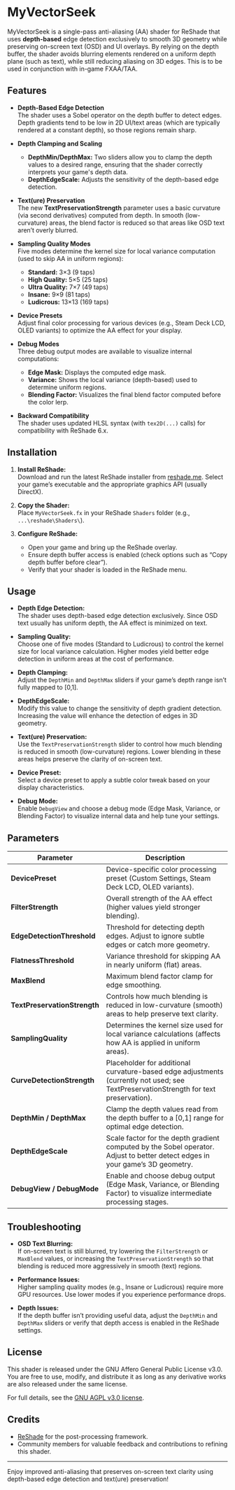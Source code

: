 # MyVectorSeek

MyVectorSeek is a single-pass anti-aliasing (AA) shader for ReShade that uses **depth-based** edge detection exclusively to smooth 3D geometry while preserving on-screen text (OSD) and UI overlays. By relying on the depth buffer, the shader avoids blurring elements rendered on a uniform depth plane (such as text), while still reducing aliasing on 3D edges. This is to be used in conjunction with in-game FXAA/TAA.

## Features

- **Depth-Based Edge Detection**  
  The shader uses a Sobel operator on the depth buffer to detect edges. Depth gradients tend to be low in 2D UI/text areas (which are typically rendered at a constant depth), so those regions remain sharp.

- **Depth Clamping and Scaling**  
  - **DepthMin/DepthMax:** Two sliders allow you to clamp the depth values to a desired range, ensuring that the shader correctly interprets your game's depth data.  
  - **DepthEdgeScale:** Adjusts the sensitivity of the depth-based edge detection.

- **Text(ure) Preservation**  
  The new **TextPreservationStrength** parameter uses a basic curvature (via second derivatives) computed from depth. In smooth (low-curvature) areas, the blend factor is reduced so that areas like OSD text aren’t overly blurred.

- **Sampling Quality Modes**  
  Five modes determine the kernel size for local variance computation (used to skip AA in uniform regions):  
  - **Standard:** 3×3 (9 taps)  
  - **High Quality:** 5×5 (25 taps)  
  - **Ultra Quality:** 7×7 (49 taps)  
  - **Insane:** 9×9 (81 taps)  
  - **Ludicrous:** 13×13 (169 taps)

- **Device Presets**  
  Adjust final color processing for various devices (e.g., Steam Deck LCD, OLED variants) to optimize the AA effect for your display.

- **Debug Modes**  
  Three debug output modes are available to visualize internal computations:  
  - **Edge Mask:** Displays the computed edge mask.  
  - **Variance:** Shows the local variance (depth-based) used to determine uniform regions.  
  - **Blending Factor:** Visualizes the final blend factor computed before the color lerp.

- **Backward Compatibility**  
  The shader uses updated HLSL syntax (with `tex2D(...)` calls) for compatibility with ReShade 6.x.

## Installation

1. **Install ReShade:**  
   Download and run the latest ReShade installer from [reshade.me](https://reshade.me/). Select your game’s executable and the appropriate graphics API (usually DirectX).

2. **Copy the Shader:**  
   Place `MyVectorSeek.fx` in your ReShade `Shaders` folder (e.g., `...\reshade\Shaders\`).

3. **Configure ReShade:**  
   - Open your game and bring up the ReShade overlay.
   - Ensure depth buffer access is enabled (check options such as “Copy depth buffer before clear”).
   - Verify that your shader is loaded in the ReShade menu.

## Usage

- **Depth Edge Detection:**  
  The shader uses depth-based edge detection exclusively. Since OSD text usually has uniform depth, the AA effect is minimized on text.

- **Sampling Quality:**  
  Choose one of five modes (Standard to Ludicrous) to control the kernel size for local variance calculation. Higher modes yield better edge detection in uniform areas at the cost of performance.

- **Depth Clamping:**  
  Adjust the `DepthMin` and `DepthMax` sliders if your game’s depth range isn’t fully mapped to [0,1].

- **DepthEdgeScale:**  
  Modify this value to change the sensitivity of depth gradient detection. Increasing the value will enhance the detection of edges in 3D geometry.

- **Text(ure) Preservation:**  
  Use the `TextPreservationStrength` slider to control how much blending is reduced in smooth (low-curvature) regions. Lower blending in these areas helps preserve the clarity of on-screen text.

- **Device Preset:**  
  Select a device preset to apply a subtle color tweak based on your display characteristics.

- **Debug Mode:**  
  Enable `DebugView` and choose a debug mode (Edge Mask, Variance, or Blending Factor) to visualize internal data and help tune your settings.

## Parameters

| Parameter                      | Description                                                                                                                               |
| ------------------------------ | ----------------------------------------------------------------------------------------------------------------------------------------- |
| **DevicePreset**               | Device-specific color processing preset (Custom Settings, Steam Deck LCD, OLED variants).                                                 |
| **FilterStrength**             | Overall strength of the AA effect (higher values yield stronger blending).                                                               |
| **EdgeDetectionThreshold**     | Threshold for detecting depth edges. Adjust to ignore subtle edges or catch more geometry.                                                |
| **FlatnessThreshold**          | Variance threshold for skipping AA in nearly uniform (flat) areas.                                                                       |
| **MaxBlend**                   | Maximum blend factor clamp for edge smoothing.                                                                                          |
| **TextPreservationStrength**   | Controls how much blending is reduced in low-curvature (smooth) areas to help preserve text clarity.                                        |
| **SamplingQuality**            | Determines the kernel size used for local variance calculations (affects how AA is applied in uniform areas).                              |
| **CurveDetectionStrength**     | Placeholder for additional curvature-based edge adjustments (currently not used; see TextPreservationStrength for text preservation).       |
| **DepthMin / DepthMax**        | Clamp the depth values read from the depth buffer to a [0,1] range for optimal edge detection.                                             |
| **DepthEdgeScale**             | Scale factor for the depth gradient computed by the Sobel operator. Adjust to better detect edges in your game’s 3D geometry.              |
| **DebugView / DebugMode**      | Enable and choose debug output (Edge Mask, Variance, or Blending Factor) to visualize intermediate processing stages.                      |

## Troubleshooting

- **OSD Text Blurring:**  
  If on-screen text is still blurred, try lowering the `FilterStrength` or `MaxBlend` values, or increasing the `TextPreservationStrength` so that blending is reduced more aggressively in smooth (text) regions.

- **Performance Issues:**  
  Higher sampling quality modes (e.g., Insane or Ludicrous) require more GPU resources. Use lower modes if you experience performance drops.

- **Depth Issues:**  
  If the depth buffer isn’t providing useful data, adjust the `DepthMin` and `DepthMax` sliders or verify that depth access is enabled in the ReShade settings.

## License

This shader is released under the GNU Affero General Public License v3.0. You are free to use, modify, and distribute it as long as any derivative works are also released under the same license.

For full details, see the [GNU AGPL v3.0 license](https://www.gnu.org/licenses/agpl-3.0.html).

## Credits

- [ReShade](https://reshade.me/) for the post-processing framework.
- Community members for valuable feedback and contributions to refining this shader.

---

Enjoy improved anti-aliasing that preserves on-screen text clarity using depth-based edge detection and text(ure) preservation!
